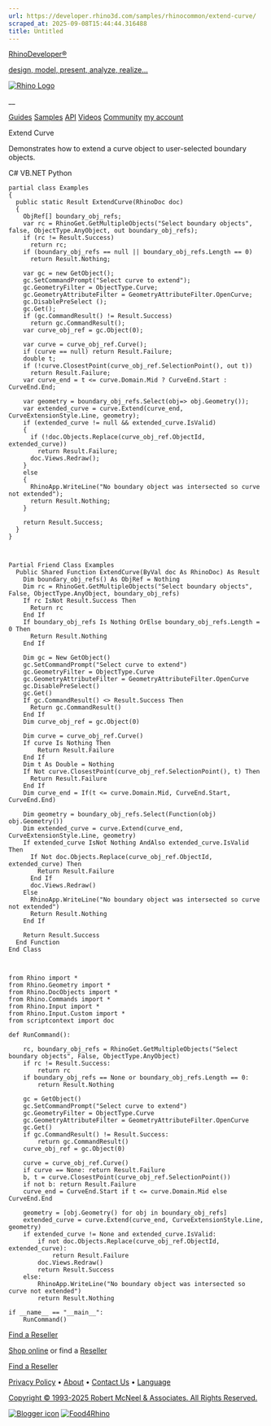 ```yaml
---
url: https://developer.rhino3d.com/samples/rhinocommon/extend-curve/
scraped_at: 2025-09-08T15:44:44.316488
title: Untitled
---
```


[RhinoDeveloper®](/)

[design, model, present, analyze, realize...](/)

[![Rhino Logo](https://developer.rhino3d.com/images/rhinodevlogo.png)](/)

__

[Guides](https://developer.rhino3d.com/guides)
[Samples](https://developer.rhino3d.com/samples)
[API](https://developer.rhino3d.com/api)
[Videos](https://developer.rhino3d.com/videos)
[Community](https://discourse.mcneel.com/c/rhino-developer) [my account
](https://www.rhino3d.com/my-account/ "Manage your account, licenses, and
teams")

Extend Curve

Demonstrates how to extend a curve object to user-selected boundary objects.

C# VB.NET Python

    
    
    partial class Examples
    {
      public static Result ExtendCurve(RhinoDoc doc)
      {
        ObjRef[] boundary_obj_refs;
        var rc = RhinoGet.GetMultipleObjects("Select boundary objects", false, ObjectType.AnyObject, out boundary_obj_refs);
        if (rc != Result.Success)
          return rc;
        if (boundary_obj_refs == null || boundary_obj_refs.Length == 0)
          return Result.Nothing;
    
        var gc = new GetObject();
        gc.SetCommandPrompt("Select curve to extend");
        gc.GeometryFilter = ObjectType.Curve;
        gc.GeometryAttributeFilter = GeometryAttributeFilter.OpenCurve;
        gc.DisablePreSelect ();
        gc.Get();
        if (gc.CommandResult() != Result.Success)
          return gc.CommandResult();
        var curve_obj_ref = gc.Object(0);
    
        var curve = curve_obj_ref.Curve();
        if (curve == null) return Result.Failure;
        double t;
        if (!curve.ClosestPoint(curve_obj_ref.SelectionPoint(), out t))
          return Result.Failure;
        var curve_end = t <= curve.Domain.Mid ? CurveEnd.Start : CurveEnd.End;
    
        var geometry = boundary_obj_refs.Select(obj=> obj.Geometry());
        var extended_curve = curve.Extend(curve_end, CurveExtensionStyle.Line, geometry);
        if (extended_curve != null && extended_curve.IsValid)
        {
          if (!doc.Objects.Replace(curve_obj_ref.ObjectId, extended_curve))
            return Result.Failure;
          doc.Views.Redraw();
        }
        else
        {
          RhinoApp.WriteLine("No boundary object was intersected so curve not extended");
          return Result.Nothing;
        }
    
        return Result.Success;
      }
    }
    
    
    
    Partial Friend Class Examples
      Public Shared Function ExtendCurve(ByVal doc As RhinoDoc) As Result
    	Dim boundary_obj_refs() As ObjRef = Nothing
    	Dim rc = RhinoGet.GetMultipleObjects("Select boundary objects", False, ObjectType.AnyObject, boundary_obj_refs)
    	If rc IsNot Result.Success Then
    	  Return rc
    	End If
    	If boundary_obj_refs Is Nothing OrElse boundary_obj_refs.Length = 0 Then
    	  Return Result.Nothing
    	End If
    
    	Dim gc = New GetObject()
    	gc.SetCommandPrompt("Select curve to extend")
    	gc.GeometryFilter = ObjectType.Curve
    	gc.GeometryAttributeFilter = GeometryAttributeFilter.OpenCurve
    	gc.DisablePreSelect()
    	gc.Get()
    	If gc.CommandResult() <> Result.Success Then
    	  Return gc.CommandResult()
    	End If
    	Dim curve_obj_ref = gc.Object(0)
    
    	Dim curve = curve_obj_ref.Curve()
    	If curve Is Nothing Then
    		Return Result.Failure
    	End If
    	Dim t As Double = Nothing
    	If Not curve.ClosestPoint(curve_obj_ref.SelectionPoint(), t) Then
    	  Return Result.Failure
    	End If
    	Dim curve_end = If(t <= curve.Domain.Mid, CurveEnd.Start, CurveEnd.End)
    
    	Dim geometry = boundary_obj_refs.Select(Function(obj) obj.Geometry())
    	Dim extended_curve = curve.Extend(curve_end, CurveExtensionStyle.Line, geometry)
    	If extended_curve IsNot Nothing AndAlso extended_curve.IsValid Then
    	  If Not doc.Objects.Replace(curve_obj_ref.ObjectId, extended_curve) Then
    		Return Result.Failure
    	  End If
    	  doc.Views.Redraw()
    	Else
    	  RhinoApp.WriteLine("No boundary object was intersected so curve not extended")
    	  Return Result.Nothing
    	End If
    
    	Return Result.Success
      End Function
    End Class
    
    
    
    from Rhino import *
    from Rhino.Geometry import *
    from Rhino.DocObjects import *
    from Rhino.Commands import *
    from Rhino.Input import *
    from Rhino.Input.Custom import *
    from scriptcontext import doc
    
    def RunCommand():
    
        rc, boundary_obj_refs = RhinoGet.GetMultipleObjects("Select boundary objects", False, ObjectType.AnyObject)
        if rc != Result.Success:
            return rc
        if boundary_obj_refs == None or boundary_obj_refs.Length == 0:
            return Result.Nothing
    
        gc = GetObject()
        gc.SetCommandPrompt("Select curve to extend")
        gc.GeometryFilter = ObjectType.Curve
        gc.GeometryAttributeFilter = GeometryAttributeFilter.OpenCurve
        gc.Get()
        if gc.CommandResult() != Result.Success:
            return gc.CommandResult()
        curve_obj_ref = gc.Object(0)
    
        curve = curve_obj_ref.Curve()
        if curve == None: return Result.Failure
        b, t = curve.ClosestPoint(curve_obj_ref.SelectionPoint())
        if not b: return Result.Failure
        curve_end = CurveEnd.Start if t <= curve.Domain.Mid else CurveEnd.End
    
        geometry = [obj.Geometry() for obj in boundary_obj_refs]
        extended_curve = curve.Extend(curve_end, CurveExtensionStyle.Line, geometry)
        if extended_curve != None and extended_curve.IsValid:
            if not doc.Objects.Replace(curve_obj_ref.ObjectId, extended_curve):
                return Result.Failure
            doc.Views.Redraw()
            return Result.Success
        else:
            RhinoApp.WriteLine("No boundary object was intersected so curve not extended")
            return Result.Nothing
    
    if __name__ == "__main__":
        RunCommand()
    

  

[Find a Reseller](https://www.rhino3d.com/sales)

[Shop online](https://www.rhino3d.com/store) or find a
[Reseller](https://www.rhino3d.com/sales)

[Find a Reseller](https://www.rhino3d.com/sales)

[Privacy Policy](https://www.rhino3d.com/privacy) •
[About](https://www.rhino3d.com/mcneel/about) • [Contact
Us](https://www.rhino3d.com/mcneel/contact) • [
Language](https://www.rhino3d.com/language "Change to a different region or
language")

[Copyright © 1993-2025 Robert McNeel & Associates. All Rights
Reserved.](https://www.rhino3d.com/mcneel/about)

[](https://www.facebook.com/McNeelRhinoceros/)
[](https://twitter.com/bobmcneel) [](https://www.linkedin.com/groups/75313/)
[](https://www.youtube.com/user/RhinoGuide/videos) [](https://vimeo.com/rhino)
[![Blogger
icon](https://developer.rhino3d.com/images/blogger.svg)](http://blog.rhino3d.com/)
[![Food4Rhino](https://developer.rhino3d.com/images/f4r_icon_01.svg)](https://www.food4rhino.com)

